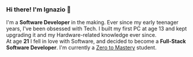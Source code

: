 ### Hi there! I'm Ignazio 👋

I'm a <b>Software Developer</b> in the making.
Ever since my early teenager years, I've been obsessed with Tech. I built my first PC at age 13 and kept upgrading it and my Hardware-related knowledge ever since. <br>
At age <b>21</b> I fell in love with Software, and decided to become a <b>Full-Stack Software Developer</b>. I'm currently a <a href="https://github.com/zero-to-mastery">Zero to Mastery</a> student.

<!--
**ignaziomarrone/ignaziomarrone** is a ✨ _special_ ✨ repository because its `README.md` (this file) appears on your GitHub profile.

Here are some ideas to get you started:

- 🔭 I’m currently working on ...
- 🌱 I’m currently learning ...
- 👯 I’m looking to collaborate on ...
- 🤔 I’m looking for help with ...
- 💬 Ask me about ...
- 📫 How to reach me: ...
- 😄 Pronouns: ...
- ⚡ Fun fact: ...
-->
